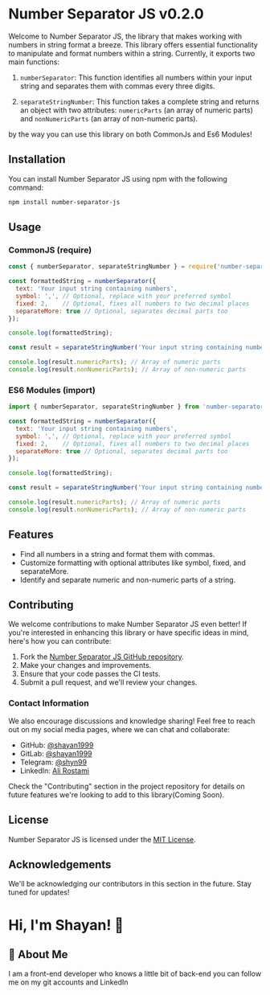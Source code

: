 
# Number Separator JS v0.2.0

Welcome to Number Separator JS, the library that makes working with numbers in string format a breeze. This library offers essential functionality to manipulate and format numbers within a string. Currently, it exports two main functions:

1. `numberSeparator`: This function identifies all numbers within your input string and separates them with commas every three digits.

2. `separateStringNumber`: This function takes a complete string and returns an object with two attributes: `numericParts` (an array of numeric parts) and `nonNumericParts` (an array of non-numeric parts).

by the way you can use this library on both CommonJs and Es6 Modules!

## Installation

You can install Number Separator JS using npm with the following command:

```bash
npm install number-separator-js
```

## Usage

### CommonJS (require)

```javascript
const { numberSeparator, separateStringNumber } = require('number-separator-js');

const formattedString = numberSeparator({
  text: 'Your input string containing numbers',
  symbol: ',', // Optional, replace with your preferred symbol
  fixed: 2,    // Optional, fixes all numbers to two decimal places
  separateMore: true // Optional, separates decimal parts too
});

console.log(formattedString);

const result = separateStringNumber('Your input string containing numbers');

console.log(result.numericParts); // Array of numeric parts
console.log(result.nonNumericParts); // Array of non-numeric parts
```

### ES6 Modules (import)

```javascript
import { numberSeparator, separateStringNumber } from 'number-separator-js';

const formattedString = numberSeparator({
  text: 'Your input string containing numbers',
  symbol: ',', // Optional, replace with your preferred symbol
  fixed: 2,    // Optional, fixes all numbers to two decimal places
  separateMore: true // Optional, separates decimal parts too
});

console.log(formattedString);

const result = separateStringNumber('Your input string containing numbers');

console.log(result.numericParts); // Array of numeric parts
console.log(result.nonNumericParts); // Array of non-numeric parts

```


## Features

- Find all numbers in a string and format them with commas.
- Customize formatting with optional attributes like symbol, fixed, and separateMore.
- Identify and separate numeric and non-numeric parts of a string.



## Contributing

We welcome contributions to make Number Separator JS even better! If you're interested in enhancing this library or have specific ideas in mind, here's how you can contribute:

1. Fork the [Number Separator JS GitHub repository](https://github.com/shayan1999/numberSeparatorJS).
2. Make your changes and improvements.
3. Ensure that your code passes the CI tests.
4. Submit a pull request, and we'll review your changes.

### Contact Information

We also encourage discussions and knowledge sharing! Feel free to reach out on my social media pages, where we can chat and collaborate:

* GitHub: [@shayan1999](https://github.com/shayan1999)
* GitLab: [@shayan1999](https://gitlab.com/shayan1999)
* Telegram: [@shyn99](https://t.me/shyn99)
* LinkedIn: [Ali Rostami](https://www.linkedin.com/in/ali-rostami-shyn/)

Check the "Contributing" section in the project repository for details on future features we're looking to add to this library(Coming Soon).
## License

Number Separator JS is licensed under the [MIT License](https://choosealicense.com/licenses/mit/).


## Acknowledgements

We'll be acknowledging our contributors in this section in the future. Stay tuned for updates!


# Hi, I'm Shayan! 👋



## 🚀 About Me
I am a front-end developer who knows a little bit of back-end you can follow me on my git accounts and LinkedIn

